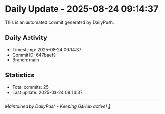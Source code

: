# Daily Update - 2025-08-24 09:14:37

This is an automated commit generated by DailyPush.

## Daily Activity
- Timestamp: 2025-08-24 09:14:37
- Commit ID: 647baef9
- Branch: main

## Statistics
- Total commits: 25
- Last update: 2025-08-24 09:14:37

---
*Maintained by DailyPush - Keeping GitHub active! 🚀*
